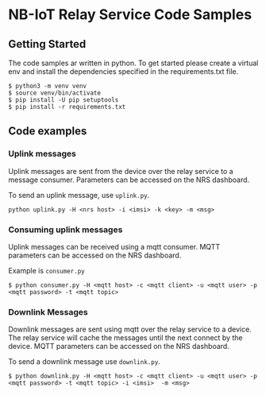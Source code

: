 # NB-IoT Relay Service Code Samples

## Getting Started

The code samples ar written in python. To get started please create a virtual env and install the dependencies specified in the requirements.txt file.

    $ python3 -m venv venv
    $ source venv/bin/activate
    $ pip install -U pip setuptools
    $ pip install -r requirements.txt

## Code examples

### Uplink messages

Uplink messages are sent from the device over the relay service to a message consumer.
Parameters can be accessed on the NRS dashboard.

To send an uplink message, use `uplink.py`.

    python uplink.py -H <nrs host> -i <imsi> -k <key> -m <msg>

### Consuming uplink messages

Uplink messages can be received using a mqtt consumer.
MQTT parameters can be accessed on the NRS dashboard.

Example is `consumer.py`

    $ python consumer.py -H <mqtt host> -c <mqtt client> -u <mqtt user> -p <mqtt password> -t <mqtt topic>

### Downlink Messages

Downlink messages are sent using mqtt over the relay service to a device.
The relay service will cache the messages until the next connect by the device.
MQTT parameters can be accessed on the NRS dashboard.

To send a downlink message use `downlink.py`.

    $ python downlink.py -H <mqtt host> -c <mqtt client> -u <mqtt user> -p <mqtt password> -t <mqtt topic> -i <imsi>  -m <msg>
